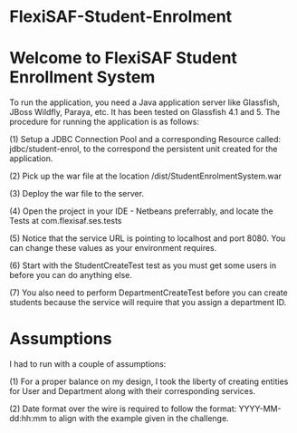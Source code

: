 # FlexiSAF-Student-Enrolment
Welcome to FlexiSAF Student Enrollment System
==============================================

To run the application, you need a Java application server like Glassfish, JBoss Wildfly, Paraya, etc. 
It has been tested on Glassfish 4.1 and 5. The procedure for running the application is as follows:

(1) Setup a JDBC Connection Pool and a corresponding Resource called: jdbc/student-enrol, to the correspond 
the persistent unit created for the application.  

(2) Pick up the war file at the location <Project-Folder>/dist/StudentEnrolmentSystem.war

(3) Deploy the war file to the server.

(4) Open the project in your IDE - Netbeans preferrably, and locate the Tests at com.flexisaf.ses.tests

(5) Notice that the service URL is pointing to localhost and port 8080. You can change these values as your environment requires.

(6) Start with the StudentCreateTest test as you must get some users in before you can do anything else.

(7) You also need to perform DepartmentCreateTest before you can create students because the service will 
require that you assign a department ID.


Assumptions
============

I had to run with a couple of assumptions:

(1) For a proper balance on my design, I took the liberty of creating entities for User and Department along with their corresponding services.

(2) Date format over the wire is required to follow the format: YYYY-MM-dd:hh:mm to align with the example given in the challenge.

